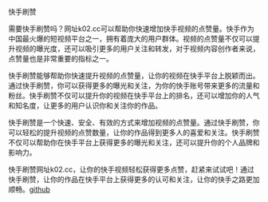 快手刷赞

需要快手刷赞吗？网址k02.cc可以帮助你快速增加快手视频的点赞量。快手作为中国最火爆的短视频平台之一，拥有着庞大的用户群体。视频的点赞量不仅可以提升视频的曝光度，还可以吸引更多的用户关注和转发，对于视频内容创作者来说，点赞量也是非常重要的指标之一。

快手刷赞能够帮助你快速提升视频的点赞量，让你的视频在快手平台上脱颖而出。通过快手刷赞，你可以获得更多的曝光和关注，为你的快手账号带来更多的流量和粉丝。快手刷赞不仅可以提升你的视频在快手平台上的排名，还可以增加你的人气和知名度，让更多的用户认识你和关注你的作品。

快手刷赞是一个快速、安全、有效的方式来增加视频的点赞量。通过快手刷赞，你可以轻松的提升视频的点赞数量，让你的作品得到更多人的喜爱和关注。快手刷赞不仅可以帮助你在快手平台上获得更多的曝光和关注，还可以提升你的个人品牌和影响力。

快手刷赞网址k02.cc，让你的快手视频轻松获得更多点赞，赶紧来试试吧！通过快手刷赞，让你的作品在快手平台上获得更多的认可和关注，让你的快手之路更加顺畅。[github](https://github.com)